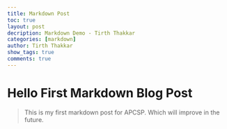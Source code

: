 ```yaml
---
title: Markdown Post
toc: true
layout: post
decription: Markdown Demo - Tirth Thakkar
categories: [markdown]
author: Tirth Thakkar
show_tags: true
comments: true
---
```

# Hello First Markdown Blog Post
>This is my first markdown post for APCSP. Which will improve in the future. 
